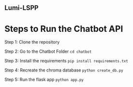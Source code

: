 ## Lumi-LSPP

# Steps to Run the Chatbot API

Step 1: Clone the repository

Step 2: Go to the Chatbot Folder
`cd chatbot`

Step 3: Install the requirements
`pip install requirements.txt`

Step 4: Recreate the chroma database
`python create_db.py`

Step 5: Run the flask app
`python app.py`
